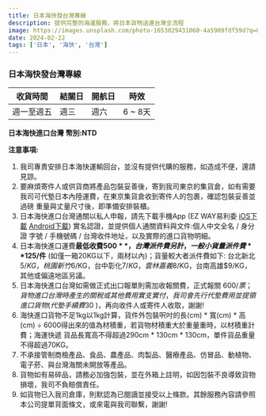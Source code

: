 ```yaml
---
title: 日本海快發台灣專線
description: 提供完整的海運服務，將日本貨物送達台灣全流程
image: https://images.unsplash.com/photo-1653029431060-4a5909fdf59d?q=80&w=1920&auto=format&fit=crop&ixlib=rb-4.0.3&ixid=M3wxMjA3fDB8MHxwaG90by1wYWdlfHx8fGVufDB8fHx8fA%3D%3D
date: 2024-02-22
tags: ['日本', '海快', '台灣']
---
```


### 日本海快發台灣專線


| 收貨時間 | 結關日 | 開航日 | 時效 |
|----------|--------|--------|------|
| 週一至週五 | 週三 | 週六 | 6 ~ 8天 |
**日本海快進口台灣** **幣別:NTD**

**注意事項:**

1. 我司專責安排日本海快運輸回台，並沒有提供代購的服務，如造成不便，還請見諒。
2. 要麻煩寄件人或供貨商將產品包裝妥善後，寄到我司東京的集貨倉，如有需要我司可代墊日本內陸運費，在東京集貨倉收到寄件人的包裹，確認包裝妥善並過磅 重量與丈量尺寸後，即準備安排裝櫃。
3. 日本海快進口台灣通關以私人申報，請先下載手機App (EZ WAY易利委 [iOS下載](https://apps.apple.com/tw/app/ez-way-%E6%98%93%E5%88%A9%E5%A7%94/id1127781971) [Android下載](https://play.google.com/store/apps/details?id=com.tradevan.android.forms&hl=zh_TW&gl=US)) 實名認證，並提供個人通關資料與文件:個人中文全名 / 身分證 字號 / 手機號碼 / 台灣收件地址，以及實際的進口貨物明細。
4. 日本海快進口運費**最低收費$500**，台灣派件費另計，一般小貨量派件費**$125/件** (如僅一箱20KG以下，兩材以內)；貨量較大者派件費如下: 台北新北 $5/KG，桃園新竹$6/KG，台中彰化$7/KG，雲林嘉義$8/KG，台南高雄$9/KG，其他或偏遠地區另議。
5. 日本海快進口台灣如需做正式出口報單則需加收報關費，正式報關 $600/票；貨物進口台灣時產生的關稅或其他費用實支實付，我司會先行代墊費用並提領 進口貨物( 代墊手續費$30 )，再向收件人或寄件人收取，謝謝!
6. 海快進口貨物不足1kg以1kg計算，貨件外包裝呎吋的⻑(cm) * 寬(cm) * 高(cm) ÷ 6000得出來的值為材積重，若貨物材積重大於重量重時，以材積重計費；海運快遞 貨品⻑寬高不得超過290cm * 130cm * 130cm，單件貨品重量不得超過70KG。
7. 不承接管制商檢產品、⻝品、農產品、肉製品、醫療產品、仿冒品、動植物、電子菸、與台灣海關未開放等產品。
8. 貨物如有易碎品，請務必加強包裝，並在外箱上註明，如因包裝不良導致貨物損壞，我司不負賠償責任。
9. 如貨物已入我司倉庫，則默認為已閱讀並接受以上條款。其餘服務內容請參照本公司提單背面條文，或來電與我司聯繫，謝謝!